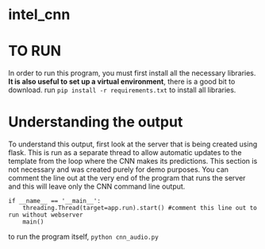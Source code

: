# intel_cnn

# TO RUN
In order to run this program, you must first install all the necessary libraries. **It is also useful to set up a virtual environment**, there is a good bit to download.
run `pip install -r requirements.txt` to install all libraries. 
# Understanding the output
To understand this output, first look at the server that is being created using flask. This is run as a separate thread to allow automatic updates to the template from the loop where the CNN makes its predictions. This section is not necessary and was created purely for demo purposes. You can comment the line out at the very end of the program that runs the server and this will leave only the CNN command line output. 
```
if __name__ == '__main__':
    threading.Thread(target=app.run).start() #comment this line out to run without webserver
    main()
```
to run the program itself, `python cnn_audio.py`
